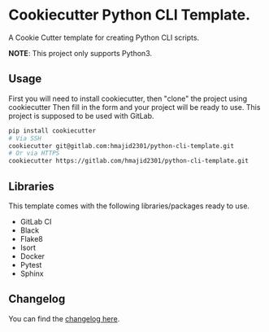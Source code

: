 # Cookiecutter Python CLI Template.

A Cookie Cutter template for creating Python CLI scripts. 

**NOTE**: This project only supports Python3.

## Usage

First you will need to install cookiecutter, then "clone" the project using cookiecutter
Then fill in the form and your project will be ready to use. This project is supposed to be used with GitLab.

```bash
pip install cookiecutter
# Via SSH
cookiecutter git@gitlab.com:hmajid2301/python-cli-template.git
# Or via HTTPS
cookiecutter https://gitlab.com/hmajid2301/python-cli-template.git
```

## Libraries

This template comes with the following libraries/packages ready to use.

- GitLab CI
- Black
- Flake8
- Isort
- Docker
- Pytest
- Sphinx

## Changelog

You can find the [changelog here](https://gitlab.com/hmajid2301/python-cli-template/blob/master/CHANGELOG.md).